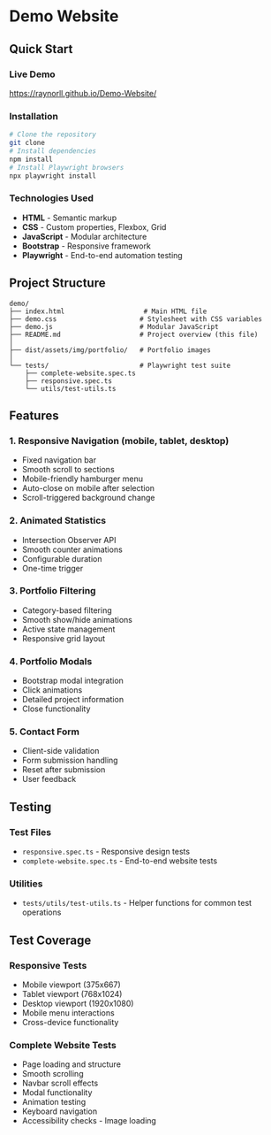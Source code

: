# Demo Website 
## Quick Start 
### Live Demo
https://raynorll.github.io/Demo-Website/
### Installation
```bash
# Clone the repository
git clone
# Install dependencies
npm install
# Install Playwright browsers
npx playwright install
```
### Technologies Used

- **HTML** - Semantic markup
- **CSS** - Custom properties, Flexbox, Grid
- **JavaScript** - Modular architecture
- **Bootstrap** - Responsive framework
- **Playwright** - End-to-end automation testing

## Project Structure
```
demo/
├── index.html                    # Main HTML file
├── demo.css                     # Stylesheet with CSS variables
├── demo.js                      # Modular JavaScript
├── README.md                    # Project overview (this file)
│
├── dist/assets/img/portfolio/   # Portfolio images
│
└── tests/                       # Playwright test suite
    ├── complete-website.spec.ts
    ├── responsive.spec.ts
    └── utils/test-utils.ts
```
## Features 
### 1. Responsive Navigation (mobile, tablet, desktop) 
- Fixed navigation bar
- Smooth scroll to sections
- Mobile-friendly hamburger menu
- Auto-close on mobile after selection
- Scroll-triggered background change

### 2. Animated Statistics

- Intersection Observer API
- Smooth counter animations
- Configurable duration
- One-time trigger

### 3. Portfolio Filtering

- Category-based filtering
- Smooth show/hide animations
- Active state management
- Responsive grid layout

### 4. Portfolio Modals

- Bootstrap modal integration
- Click animations
- Detailed project information
- Close functionality

### 5. Contact Form

- Client-side validation
- Form submission handling
- Reset after submission
- User feedback

## Testing
### Test Files
- `responsive.spec.ts` - Responsive design tests
- `complete-website.spec.ts` - End-to-end website tests
### Utilities
- `tests/utils/test-utils.ts` - Helper functions for common test operations
## Test Coverage
### Responsive Tests
- Mobile viewport (375x667)
- Tablet viewport (768x1024) 
- Desktop viewport (1920x1080) 
- Mobile menu interactions 
- Cross-device functionality 
### Complete Website Tests 
- Page loading and structure 
- Smooth scrolling 
- Navbar scroll effects 
- Modal functionality 
- Animation testing 
- Keyboard navigation 
- Accessibility checks - Image loading
